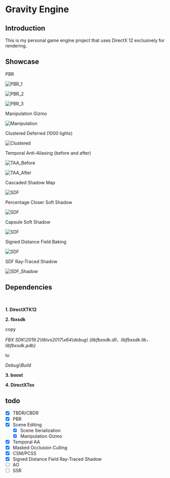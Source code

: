 # Gravity Engine

## Introduction


This is my personal game engine project that
uses DirectX 12 exclusively for rendering.


## Showcase

PBR

![PBR_1](https://github.com/MrySwk/GravityEngine/blob/master/screenshot/PBR_1.png)

![PBR_2](https://github.com/MrySwk/GravityEngine/blob/master/screenshot/PBR_2.png)

![PBR_3](https://github.com/MrySwk/GravityEngine/blob/master/screenshot/PBR_3.png)

Manipulation Gizmo

![Manipulation](https://github.com/MrySwk/GravityEngine/blob/master/screenshot/Manipulation.gif)

Clustered Deferred (1000 lights)

![Clustered](https://github.com/MrySwk/GravityEngine/blob/master/screenshot/Clustered.jpg)

Temporal Anti-Aliasing (before and after)

![TAA_Before](https://github.com/MrySwk/GravityEngine/blob/master/screenshot/TAA_Before.jpg)

![TAA_After](https://github.com/MrySwk/GravityEngine/blob/master/screenshot/TAA_After.jpg)

Cascaded Shadow Map

![SDF](https://github.com/MrySwk/GravityEngine/blob/master/screenshot/CascadedShadowMap.png)

Percentage Closer Soft Shadow

![SDF](https://github.com/MrySwk/GravityEngine/blob/master/screenshot/PCSS.png)

Capsule Soft Shadow

![SDF](https://github.com/MrySwk/GravityEngine/blob/master/screenshot/CapsuleShadow.png)

Signed Distance Field Baking

![SDF](https://github.com/MrySwk/GravityEngine/blob/master/screenshot/SDF_Debug_2.png)

SDF Ray-Traced Shadow

![SDF_Shadow](https://github.com/MrySwk/GravityEngine/blob/master/screenshot/SDF_Shadow_2.gif)

## Dependencies

<br>

**1. DirectXTK12**

**2. fbxsdk**


copy

*FBX SDK\2019.2\lib\vs2017\x64\debug\ {libfbxsdk.dll，libfbxsdk.lib，libfbxsdk.pdb}*

to

*Debug\Build*

**3. boost**

**4. DirectXTex**

## todo
- [x] TBDR/CBDR
- [x] PBR
- [x] Scene Editing
  - [x] Scene Serialization
  - [x] Manipulation Gizmo
- [x] Temporal AA
- [x] Masked Occlusion Culling
- [x] CSM/PCSS
- [x] Signed Distance Field Ray-Traced Shadow
- [ ] AO
- [ ] SSR
